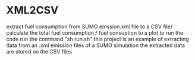# XML2CSV
extract fuel consumption from SUMO emssion.xml file to a CSV file/ calculate the total fuel consumption / fuel consuption to a plot
to run the code run the command "sh run.sh" 
this project is an example of extracting data from an .xml emission files of a SUMO simulation 
the extracted data are stored on the CSV files
